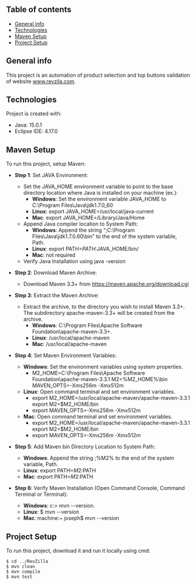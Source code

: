 ## Table of contents
* [General info](#general-info)
* [Technologies](#technologies)
* [Maven Setup](#maven-setup)
* [Project Setup](#maven-setup)

## General info
This project is an automation of product selection and top buttons validation of website www.revzila.com.
	
## Technologies
Project is created with:
* Java: 15.0.1
* Eclipse IDE: 4.17.0

## Maven Setup
To run this project, setup Maven:
* **Step 1**: Set JAVA Environment:
	* Set the JAVA_HOME environment variable to point to the base directory location where Java is installed on your machine (ex.):
		* **Windows**: Set the environment variable JAVA_HOME to C:\Program Files\Java\jdk1.7.0_60
		* **Linux**: export JAVA_HOME=/usr/local/java-current
		* **Mac**: export JAVA_HOME=/Library/Java/Home
	* Append Java compiler location to System Path:
		* **Windows**: Append the string “;C:\Program Files\Java\jdk1.7.0.60\bin” to the end of the system variable, Path.
		* **Linux**: export PATH=$PATH:$JAVA_HOME/bin/
		* **Mac**: not required
	* Verify Java Installation using java -version


* **Step 2**: Download Maven Archive:
	* Download Maven 3.3+ from https://maven.apache.org/download.cgi


* **Step 3**: Extract the Maven Archive:
	* Extract the archive, to the directory you wish to install Maven 3.3+. The subdirectory apache-maven-3.3+ will be created from the archive.
		* **Windows**: C:\Program Files\Apache Software Foundation\apache-maven-3.3+.
		* **Linux**: /usr/local/apache-maven
		* **Mac**: /usr/local/apache-maven

* **Step 4**: Set Maven Environment Variables:
	* **Windows**: Set the environment variables using system properties.
		*  M2_HOME=C:\Program Files\Apache Software Foundation\apache-maven-3.3.1 M2=%M2_HOME%\bin MAVEN_OPTS=-Xms256m -Xmx512m
	*  **Linux**: Open command terminal and set environment variables.
		*  export M2_HOME=/usr/local/apache-maven/apache-maven-3.3.1 export M2=$M2_HOME/bin
		*  export MAVEN_OPTS=-Xms256m -Xmx512m
	*  **Mac**: Open command terminal and set environment variables.
		*  export M2_HOME=/usr/local/apache-maven/apache-maven-3.3.1 export M2=$M2_HOME/bin
		*  export MAVEN_OPTS=-Xms256m -Xmx512m
* **Step 5**: Add Maven bin Directory Location to System Path:
	* **Windows**: Append the string ;%M2% to the end of the system variable, Path.
	*  **Linux**: export PATH=$M2:$PATH
	*  **Mac**: export PATH=$M2:$PATH

* **Step 6**: Verify Maven Installation (Open Command Console, Command Terminal or Terminal):
	* **Windows**: c:\> mvn --version.
	*  **Linux**: $ mvn --version
	*  **Mac**: machine:~ joseph$ mvn --version


## Project Setup
To run this project, download it and run it locally using cmd:

```
$ cd ../RevZilla
$ mvn clean
$ mvn compile
$ mvn test
```

